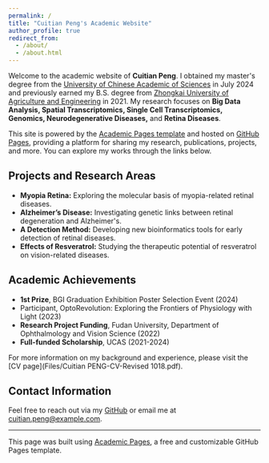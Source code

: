 ```yaml
---
permalink: /
title: "Cuitian Peng's Academic Website"
author_profile: true
redirect_from: 
  - /about/
  - /about.html
---
```


Welcome to the academic website of **Cuitian Peng**. I obtained my master's degree from the [University of Chinese Academic of Sciences](https://www.ucas.ac.cn/) in July 2024 and previously earned my B.S. degree from [Zhongkai University of Agriculture and Engineering](https://m.zhku.edu.cn/) in 2021. My research focuses on **Big Data Analysis, Spatial Transcriptomics, Single Cell Transcriptomics, Genomics, Neurodegenerative Diseases,** and **Retina Diseases**.

This site is powered by the [Academic Pages template](https://github.com/academicpages/academicpages.github.io) and hosted on [GitHub Pages](https://pages.github.com), providing a platform for sharing my research, publications, projects, and more. You can explore my works through the links below.

## Projects and Research Areas

- **Myopia Retina:** Exploring the molecular basis of myopia-related retinal diseases.
- **Alzheimer’s Disease:** Investigating genetic links between retinal degeneration and Alzheimer's.
- **A Detection Method:** Developing new bioinformatics tools for early detection of retinal diseases.
- **Effects of Resveratrol:** Studying the therapeutic potential of resveratrol on vision-related diseases.

## Academic Achievements

- **1st Prize**, BGI Graduation Exhibition Poster Selection Event (2024)
- Participant, OptoRevolution: Exploring the Frontiers of Physiology with Light (2023)
- **Research Project Funding**, Fudan University, Department of Ophthalmology and Vision Science (2022)
- **Full-funded Scholarship**, UCAS (2021-2024)

For more information on my background and experience, please visit the [CV page](Files/Cuitian PENG-CV-Revised 1018.pdf).

## Contact Information

Feel free to reach out via my [GitHub](https://github.com/CuitianPeng) or email me at cuitian.peng@example.com.

---

This page was built using [Academic Pages](https://github.com/academicpages/academicpages.github.io), a free and customizable GitHub Pages template.
